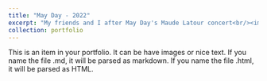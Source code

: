 ```yaml
---
title: "May Day - 2022"
excerpt: "My friends and I after May Day's Maude Latour concert<br/><img src='/images/500x300.png'>"
collection: portfolio
---
```


This is an item in your portfolio. It can be have images or nice text. If you name the file .md, it will be parsed as markdown. If you name the file .html, it will be parsed as HTML. 

